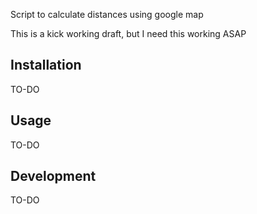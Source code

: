 Script to calculate distances using google map 

This is a kick working draft, but I need this working ASAP

## Installation

TO-DO

## Usage

TO-DO

## Development

TO-DO